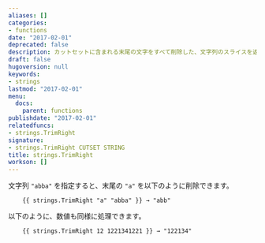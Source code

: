 ```yaml
---
aliases: []
categories:
- functions
date: "2017-02-01"
deprecated: false
description: カットセットに含まれる末尾の文字をすべて削除した、文字列のスライスを返します。
draft: false
hugoversion: null
keywords:
- strings
lastmod: "2017-02-01"
menu:
  docs:
    parent: functions
publishdate: "2017-02-01"
relatedfuncs:
- strings.TrimRight
signature:
- strings.TrimRight CUTSET STRING
title: strings.TrimRight
workson: []
---
```


文字列 `"abba"` を指定すると、末尾の `"a"` を以下のように削除できます。

```go-html-template
    {{ strings.TrimRight "a" "abba" }} → "abb"
```

以下のように、数値も同様に処理できます。

```go-html-template
    {{ strings.TrimRight 12 1221341221 }} → "122134"
```
